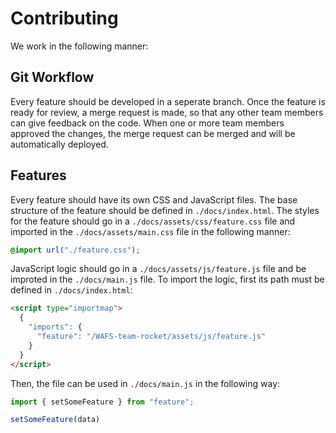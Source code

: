 # Contributing

We work in the following manner:

## Git Workflow

Every feature should be developed in a seperate branch. Once the feature is ready for review, a merge request is made, so that any other team members can give feedback on the code. When one or more team members approved the changes, the merge request can be merged and will be automatically deployed.

## Features

Every feature should have its own CSS and JavaScript files. The base structure of the feature should be defined in `./docs/index.html`. The styles for the feature should go in a `./docs/assets/css/feature.css` file and imported in the `./docs/assets/main.css` file in the following manner:

```css
@import url("./feature.css");
```

JavaScript logic should go in a `./docs/assets/js/feature.js` file and be improted in the `./docs/main.js` file. To import the logic, first its path must be defined in `./docs/index.html`:

```html
<script type="importmap">
  {
    "imports": {
      "feature": "/WAFS-team-rocket/assets/js/feature.js"
    }
  }
</script>
```

Then, the file can be used in `./docs/main.js` in the following way:

```js
import { setSomeFeature } from "feature";

setSomeFeature(data)
```
